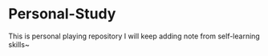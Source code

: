 # Personal-Study
This is personal playing repository
I will keep adding note from self-learning skills~
